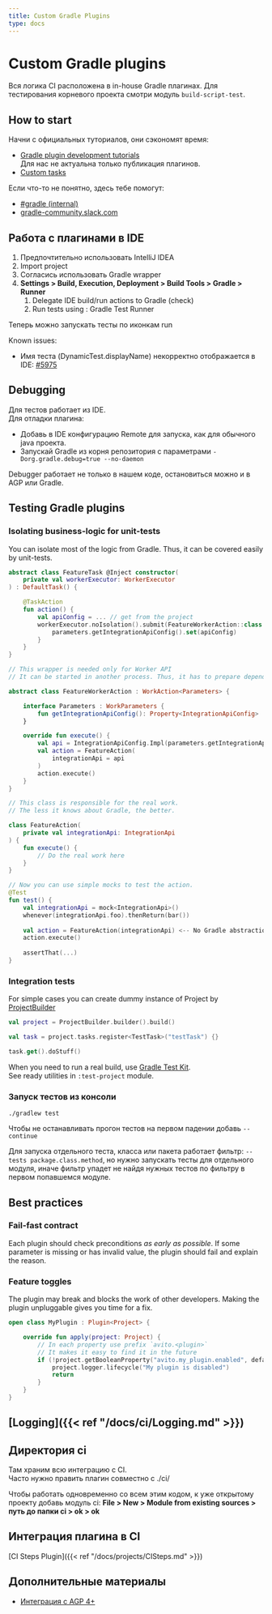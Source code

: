 ```yaml
---
title: Custom Gradle Plugins
type: docs
---
```


# Custom Gradle plugins

Вся логика CI расположена в in-house Gradle плагинах. 
Для тестирования корневого проекта смотри модуль `build-script-test`.

## How to start

Начни с официальных туториалов, они сэкономят время:

- [Gradle plugin development tutorials](https://gradle.org/guides/?q=Plugin%20Development)   
Для нас не актуальна только публикация плагинов.
- [Custom tasks](https://docs.gradle.org/current/userguide/custom_tasks.html)

Если что-то не понятно, здесь тебе помогут:

- [#gradle (internal)](http://links.k.avito.ru/slackgradle)
- [gradle-community.slack.com](gradle-community.slack.com)

## Работа с плагинами в IDE

1. Предпочтительно использовать IntelliJ IDEA
1. Import project
1. Согласись использовать Gradle wrapper
1. **Settings > Build, Execution, Deployment > Build Tools > Gradle > Runner**
    1. Delegate IDE build/run actions to Gradle (check)
    1. Run tests using : Gradle Test Runner
    
Теперь можно запускать тесты по иконкам run

Known issues:

- Имя теста (DynamicTest.displayName) некорректно отображается в IDE: [#5975](https://github.com/gradle/gradle/issues/5975)

## Debugging

Для тестов работает из IDE.   
Для отладки плагина:

- Добавь в IDE конфигурацию Remote для запуска, как для обычного java проекта.
- Запускай Gradle из корня репозитория с параметрами `-Dorg.gradle.debug=true --no-daemon`

Debugger работает не только в нашем коде, остановиться можно и в AGP или Gradle.

## Testing Gradle plugins

### Isolating business-logic for unit-tests

You can isolate most of the logic from Gradle. Thus, it can be covered easily by unit-tests.

```kotlin
abstract class FeatureTask @Inject constructor(
    private val workerExecutor: WorkerExecutor
) : DefaultTask() {

    @TaskAction
    fun action() {
        val apiConfig = ... // get from the project
        workerExecutor.noIsolation().submit(FeatureWorkerAction::class.java) { parameters ->
            parameters.getIntegrationApiConfig().set(apiConfig)
        }
    }
}

// This wrapper is needed only for Worker API
// It can be started in another process. Thus, it has to prepare dependencies for the real work.

abstract class FeatureWorkerAction : WorkAction<Parameters> {

    interface Parameters : WorkParameters {
        fun getIntegrationApiConfig(): Property<IntegrationApiConfig>
    }

    override fun execute() {
        val api = IntegrationApiConfig.Impl(parameters.getIntegrationApiConfig().get())
        val action = FeatureAction(
            integrationApi = api
        )
        action.execute()
    }
}

// This class is responsible for the real work.
// The less it knows about Gradle, the better.

class FeatureAction(
    private val integrationApi: IntegrationApi
) {
    fun execute() {
        // Do the real work here
    }
}

// Now you can use simple mocks to test the action.
@Test
fun test() {
    val integrationApi = mock<IntegrationApi>()
    whenever(integrationApi.foo).thenReturn(bar())
    
    val action = FeatureAction(integrationApi) <-- No Gradle abstractions here
    action.execute()
    
    assertThat(...)
}
```

### Integration tests

For simple cases you can create dummy instance of Project by [ProjectBuilder](https://docs.gradle.org/current/javadoc/org/gradle/testfixtures/ProjectBuilder.html)

```kotlin
val project = ProjectBuilder.builder().build()

val task = project.tasks.register<TestTask>("testTask") {}

task.get().doStuff()
```

When you need to run a real build, use [Gradle Test Kit](https://docs.gradle.org/current/userguide/test_kit.html).\
See ready utilities in `:test-project` module.


### Запуск тестов из консоли

`./gradlew test`

Чтобы не останавливать прогон тестов на первом падении добавь `--continue`

Для запуска отдельного теста, класса или пакета работает фильтр: `--tests package.class.method`, 
но нужно запускать тесты для отдельного модуля, иначе фильтр упадет не найдя нужных тестов по фильтру 
в первом попавшемся модуле.

## Best practices

### Fail-fast contract

Each plugin should check preconditions _as early as possible_. 
If some parameter is missing or has invalid value, the plugin should fail and explain the reason.

### Feature toggles

The plugin may break and blocks the work of other developers.
Making the plugin unpluggable gives you time for a fix. 

```kotlin
open class MyPlugin : Plugin<Project> {

    override fun apply(project: Project) {
        // In each property use prefix `avito.<plugin>`
        // It makes it easy to find it in the future
        if (!project.getBooleanProperty("avito.my_plugin.enabled", default = false)) {
            project.logger.lifecycle("My plugin is disabled")
            return
        }
    }
}
```

## [Logging]({{< ref "/docs/ci/Logging.md" >}})

## Директория ci

Там храним всю интеграцию с CI.   
Часто нужно править плагин совместно с ./ci/

Чтобы работать одновременно со всем этим кодом, к уже открытому проекту
добавь модуль ci: **File > New > Module from existing sources > путь до папки ci > ok > ok**

## Интеграция плагина в CI

[CI Steps Plugin]({{< ref "/docs/projects/CISteps.md" >}})

## Дополнительные материалы

- [Интеграция с AGP 4+](https://youtu.be/OTANozHzgPc)
